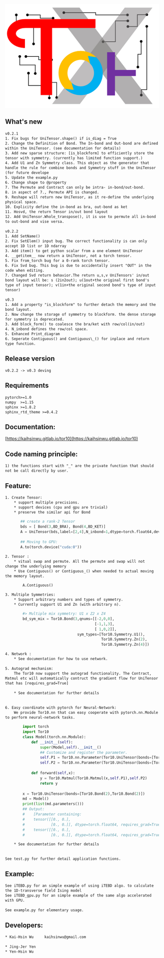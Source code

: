 ![alt text](./Tor10_icon.png)

## What's new
    v0.2.1
    1. Fix bugs for UniTensor.shape() if is_diag = True
    2. Change the Definition of Bond. The In-bond and Out-bond are defined within the UniTensor. (see documentation for details)
    3. Add new sparse structure: [is_blockform] to efficiently store the tensor with symmetry. (currently has limited function support.)
    4. Add U1 and Zn Symmetry class. This object as the generator that handle the rule for combine bonds and Symmetry stuff in the UniTensor (for future develope
    5. Update the example.py
    6. Change shape to @property
    7. The Permute and Contract can only be intra- in-bond/out-bond.
    8. in aspect of 7., Permute API is changed.     
    9. Reshape will return new UniTensor, as it re-define the underlying physical space. 
    10. Explicity define the in-bond as bra, out-bond as ket
    11. Hosvd, the return Tensor in/out bond layout
    12. Add UniTensor.Whole_transpose(), it is use to permute all in-bond to out-bond and vise versa.    

    v0.2.2
    1. Add SetName() 
    2. Fix SetElem() input bug. The correct functionality is can only accept 1D list or 1D ndarray
    3. Add item() to get python scalar from a one element UniTensor
    4. __getitem__ now return a UniTensor, not a torch tensor.  
    5. Fix from_torch bug for a 0-rank torch tensor.
    6. Fix Svd bug. This bug is due to accidentally insert "OUT" in the code when editing.
    7. Changed Svd return behavior.The return u,s,v UniTensors' in/out bond layout will be: s (2in2out); u(1out+the original first bond's type of input tensor); v(1in+the original second bond's type of input tensor)

    v0.3
    1. Add a property "is_blockform" to further detach the memory and the bond layout. 
    2. Now change the storage of symmetry to blockform. the dense storage for symmetry is deprecated.
    3. Add block_form() to coalesce the bra/ket with row/col(in/out)
    4. N_inbond defines the row/col space. 
    5. Enhanced Print_diagram
    6. Seperate Contiguous() and Contiguous\_() for inplace and return type function.

## Release version
    v0.2.2 -> v0.3 deving

## Requirements
    pytorch>=1.0
    numpy  >=1.15
    sphinx >=1.8.2
    sphinx_rtd_theme >=0.4.2 

## Documentation:

[https://kaihsinwu.gitlab.io/tor10](https://kaihsinwu.gitlab.io/tor10)

## Code naming principle:
    1) the functions start with "_" are the private function that should not be call directly by user.

## Feature:
        
    1. Create Tensor:
        * support multiple precisions.        
        * support devices (cpu and gpu are trivial)
        * preserve the similar api for Bond 
        
```python
       ## create a rank-2 Tensor 
       bds = [ Bond(3,BD_BRA), Bond(4,BD_KET)]
       A = UniTensor(bds,label=[2,4],N_inbond=1,dtype=torch.float64,device=torch.device("cpu"))

       ## Moving to GPU:
       A.to(torch.device("cuda:0"))
```

    2. Tensor :
        * vitual swap and permute. All the permute and swap will not change the underlying memory
        * Use Contiguous() or Contiguous_() when needed to actual moving the memory layout.

```python
        A.Contiguous()
```

    3. Multiple Symmetries:
        * Support arbitrary numbers and types of symmetry.
        * Currently support U1 and Zn (with arbitrary n). 

```python
        #> Multiple mix symmetry: U1 x Z2 x Z4
        bd_sym_mix = Tor10.Bond(3,qnums=[[-2,0,0],
                                         [-1,1,3],
                                         [ 1,0,2]],
                                 sym_types=[Tor10.Symmetry.U1(),
                                            Tor10.Symmetry.Zn(2),
                                            Tor10.Symmetry.Zn(4)])
``` 
        
    4. Network :
        * See documentation for how to use network.

    5. Autograd mechanism:
        The Tor10 now support the autograd functionality. The Contract, Matmul etc will automatically contruct the gradient flow for UniTensor that has [requires_grad=True]
        
        * See documentation for further details


    6. Easy coordinate with pytorch for Neural-Network:
        We provide Tor10.nn that can easy cooperate with pytorch.nn.Module to perform neural-network tasks.

```python
        import torch
        import Tor10
        class Model(torch.nn.Module):
            def __init__(self):
                super(Model,self).__init__()
                ## Customize and register the parameter.
                self.P1 = Tor10.nn.Parameter(Tor10.UniTensor(bonds=[Tor10.Bond(2),Tor10.Bond(2)]))
                self.P2 = Tor10.nn.Parameter(Tor10.UniTensor(bonds=[Tor10.Bond(2),Tor10.Bond(2)]))
 
            def forward(self,x):
                y = Tor10.Matmul(Tor10.Matmul(x,self.P1),self.P2)
                return y

        x = Tor10.UniTensor(bonds=[Tor10.Bond(2),Tor10.Bond(2)])
        md = Model()
        print(list(md.parameters()))
        ## Output:
        #    [Parameter containing:
        #    tensor([[0., 0.],
        #            [0., 0.]], dtype=torch.float64, requires_grad=True), Parameter containing:
        #    tensor([[0., 0.],
        #            [0., 0.]], dtype=torch.float64, requires_grad=True)]
```
        * See documentation for further details


    See test.py for further detail application functions.

## Example:

    See iTEBD.py for an simple example of using iTEBD algo. to calculate the 1D-transverse field Ising model 
    See iTEBD_gpu.py for an simple example of the same algo accelerated with GPU. 

    See example.py for elementary usage.

## Developers:

    * Kai-Hsin Wu     kaihsinwu@gmail.com

    * Jing-Jer Yen 
    * Yen-Hsin Wu 
